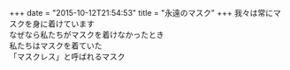 +++
date = "2015-10-12T21:54:53"
title = "永遠のマスク"
+++
我々は常にマスクを身に着けています  
なぜなら私たちがマスクを着けなかったとき  
私たちはマスクを着ていた  
「マスクレス」と呼ばれるマスク  